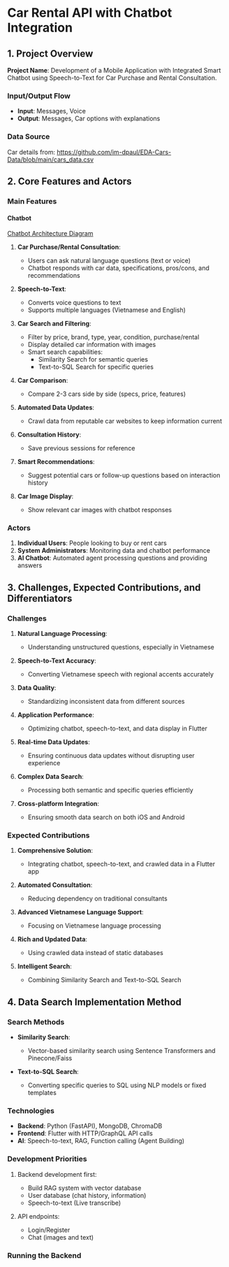 # Car Rental API with Chatbot Integration

## 1. Project Overview
**Project Name**: Development of a Mobile Application with Integrated Smart Chatbot using Speech-to-Text for Car Purchase and Rental Consultation.

### Input/Output Flow
- **Input**: Messages, Voice
- **Output**: Messages, Car options with explanations

### Data Source
Car details from: https://github.com/im-dpaul/EDA-Cars-Data/blob/main/cars_data.csv

## 2. Core Features and Actors

### Main Features

#### Chatbot
[Chatbot Architecture Diagram](https://drive.google.com/file/d/1BN1DNkK7RyXTVim3IK-utJNB_gRnilgh/view?usp=sharing)

1. **Car Purchase/Rental Consultation**:
   - Users can ask natural language questions (text or voice)
   - Chatbot responds with car data, specifications, pros/cons, and recommendations

2. **Speech-to-Text**:
   - Converts voice questions to text
   - Supports multiple languages (Vietnamese and English)

3. **Car Search and Filtering**:
   - Filter by price, brand, type, year, condition, purchase/rental
   - Display detailed car information with images
   - Smart search capabilities:
     - Similarity Search for semantic queries
     - Text-to-SQL Search for specific queries

4. **Car Comparison**:
   - Compare 2-3 cars side by side (specs, price, features)

5. **Automated Data Updates**:
   - Crawl data from reputable car websites to keep information current

6. **Consultation History**:
   - Save previous sessions for reference

7. **Smart Recommendations**:
   - Suggest potential cars or follow-up questions based on interaction history

8. **Car Image Display**:
   - Show relevant car images with chatbot responses

### Actors
1. **Individual Users**: People looking to buy or rent cars
2. **System Administrators**: Monitoring data and chatbot performance
3. **AI Chatbot**: Automated agent processing questions and providing answers

## 3. Challenges, Expected Contributions, and Differentiators

### Challenges
1. **Natural Language Processing**:
   - Understanding unstructured questions, especially in Vietnamese
   
2. **Speech-to-Text Accuracy**:
   - Converting Vietnamese speech with regional accents accurately
   
3. **Data Quality**:
   - Standardizing inconsistent data from different sources
   
4. **Application Performance**:
   - Optimizing chatbot, speech-to-text, and data display in Flutter
   
5. **Real-time Data Updates**:
   - Ensuring continuous data updates without disrupting user experience
   
6. **Complex Data Search**:
   - Processing both semantic and specific queries efficiently
   
7. **Cross-platform Integration**:
   - Ensuring smooth data search on both iOS and Android

### Expected Contributions
1. **Comprehensive Solution**:
   - Integrating chatbot, speech-to-text, and crawled data in a Flutter app
   
2. **Automated Consultation**:
   - Reducing dependency on traditional consultants
   
3. **Advanced Vietnamese Language Support**:
   - Focusing on Vietnamese language processing
   
4. **Rich and Updated Data**:
   - Using crawled data instead of static databases
   
5. **Intelligent Search**:
   - Combining Similarity Search and Text-to-SQL Search

## 4. Data Search Implementation Method

### Search Methods
- **Similarity Search**:
  - Vector-based similarity search using Sentence Transformers and Pinecone/Faiss
  
- **Text-to-SQL Search**:
  - Converting specific queries to SQL using NLP models or fixed templates

### Technologies
- **Backend**: Python (FastAPI), MongoDB, ChromaDB
- **Frontend**: Flutter with HTTP/GraphQL API calls
- **AI**: Speech-to-text, RAG, Function calling (Agent Building)

### Development Priorities
1. Backend development first:
   - Build RAG system with vector database
   - User database (chat history, information)
   - Speech-to-text (Live transcribe)
   
2. API endpoints:
   - Login/Register
   - Chat (images and text)

### Running the Backend
